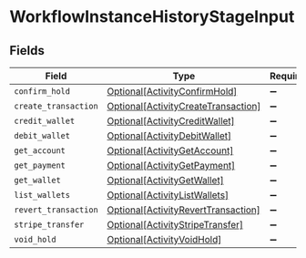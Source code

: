 # WorkflowInstanceHistoryStageInput


## Fields

| Field                                                                                   | Type                                                                                    | Required                                                                                | Description                                                                             |
| --------------------------------------------------------------------------------------- | --------------------------------------------------------------------------------------- | --------------------------------------------------------------------------------------- | --------------------------------------------------------------------------------------- |
| `confirm_hold`                                                                          | [Optional[ActivityConfirmHold]](../../models/shared/activityconfirmhold.md)             | :heavy_minus_sign:                                                                      | N/A                                                                                     |
| `create_transaction`                                                                    | [Optional[ActivityCreateTransaction]](../../models/shared/activitycreatetransaction.md) | :heavy_minus_sign:                                                                      | N/A                                                                                     |
| `credit_wallet`                                                                         | [Optional[ActivityCreditWallet]](../../models/shared/activitycreditwallet.md)           | :heavy_minus_sign:                                                                      | N/A                                                                                     |
| `debit_wallet`                                                                          | [Optional[ActivityDebitWallet]](../../models/shared/activitydebitwallet.md)             | :heavy_minus_sign:                                                                      | N/A                                                                                     |
| `get_account`                                                                           | [Optional[ActivityGetAccount]](../../models/shared/activitygetaccount.md)               | :heavy_minus_sign:                                                                      | N/A                                                                                     |
| `get_payment`                                                                           | [Optional[ActivityGetPayment]](../../models/shared/activitygetpayment.md)               | :heavy_minus_sign:                                                                      | N/A                                                                                     |
| `get_wallet`                                                                            | [Optional[ActivityGetWallet]](../../models/shared/activitygetwallet.md)                 | :heavy_minus_sign:                                                                      | N/A                                                                                     |
| `list_wallets`                                                                          | [Optional[ActivityListWallets]](../../models/shared/activitylistwallets.md)             | :heavy_minus_sign:                                                                      | N/A                                                                                     |
| `revert_transaction`                                                                    | [Optional[ActivityRevertTransaction]](../../models/shared/activityreverttransaction.md) | :heavy_minus_sign:                                                                      | N/A                                                                                     |
| `stripe_transfer`                                                                       | [Optional[ActivityStripeTransfer]](../../models/shared/activitystripetransfer.md)       | :heavy_minus_sign:                                                                      | N/A                                                                                     |
| `void_hold`                                                                             | [Optional[ActivityVoidHold]](../../models/shared/activityvoidhold.md)                   | :heavy_minus_sign:                                                                      | N/A                                                                                     |